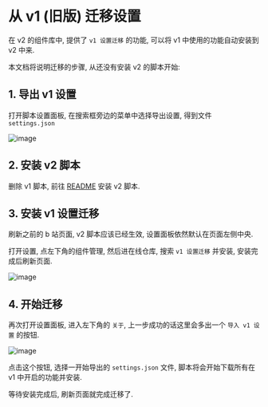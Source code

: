 # 从 v1 (旧版) 迁移设置

在 v2 的组件库中, 提供了 `v1 设置迁移` 的功能, 可以将 v1 中使用的功能自动安装到 v2 中来.

本文档将说明迁移的步骤, 从还没有安装 v2 的脚本开始:

## 1. 导出 v1 设置
打开脚本设置面板, 在搜索框旁边的菜单中选择导出设置, 得到文件 `settings.json`

![image](https://user-images.githubusercontent.com/26504152/127772561-96410454-45eb-4a08-9223-6a97c1850abb.png)

## 2. 安装 v2 脚本
删除 v1 脚本, 前往 [README](../README.md#安装) 安装 v2 脚本.

## 3. 安装 v1 设置迁移
刷新之前的 b 站页面, v2 脚本应该已经生效, 设置面板依然默认在页面左侧中央.

打开设置, 点左下角的组件管理, 然后进在线仓库, 搜索 `v1 设置迁移` 并安装, 安装完成后刷新页面.

![image](https://user-images.githubusercontent.com/26504152/127772811-bc1ac97f-ecaa-4823-b694-c393d688ad35.png)

## 4. 开始迁移
再次打开设置面板, 进入左下角的 `关于`, 上一步成功的话这里会多出一个 `导入 v1 设置` 的按钮.

![image](https://user-images.githubusercontent.com/26504152/127772852-4594d882-9ce7-4059-a34c-366725ce36ff.png)

点击这个按钮, 选择一开始导出的 `settings.json` 文件, 脚本将会开始下载所有在 v1 中开启的功能并安装.

等待安装完成后, 刷新页面就完成迁移了.
